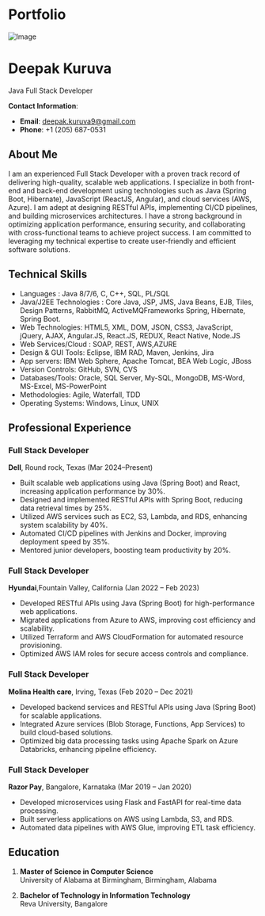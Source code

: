 # Portfolio

![Image](https://github.com/user-attachments/assets/0c950703-6767-427b-bf36-70a27a34daa1)
# Deepak Kuruva
Java Full Stack Developer

**Contact Information**:
- **Email**: [deepak.kuruva9@gmail.com](mailto:deepak.kuruva9@gmail.com)
- **Phone**: +1 ‪(205) 687-0531

## About Me

I am an experienced Full Stack Developer with a proven track record of delivering high-quality, scalable web applications. I specialize in both front-end and back-end development using technologies such as Java (Spring Boot, Hibernate), JavaScript (ReactJS, Angular), and cloud services (AWS, Azure). I am adept at designing RESTful APIs, implementing CI/CD pipelines, and building microservices architectures. I have a strong background in optimizing application performance, ensuring security, and collaborating with cross-functional teams to achieve project success. I am committed to leveraging my technical expertise to create user-friendly and efficient software solutions.

## Technical Skills

- Languages	: Java 8/7/6, C, C++, SQL, PL/SQL
- Java/J2EE Technologies	:	Core Java, JSP, JMS, Java Beans, EJB, Tiles, Design Patterns, RabbitMQ, ActiveMQFrameworks	Spring, Hibernate, Spring Boot.
- Web Technologies:	HTML5, XML, DOM, JSON, CSS3, JavaScript, jQuery, AJAX, Angular.JS, React.JS, REDUX, React Native, Node.JS
- Web Services/Cloud :	SOAP, REST, AWS,AZURE
- Design & GUI Tools:	Eclipse, IBM RAD, Maven, Jenkins, Jira
- App servers:	IBM Web Sphere, Apache Tomcat, BEA Web Logic, JBoss
- Version Controls:	GitHub, SVN, CVS
- Databases/Tools:	Oracle, SQL Server, My-SQL, MongoDB, MS-Word, MS-Excel, MS-PowerPoint
- Methodologies:	 	Agile, Waterfall, TDD
- Operating Systems:	Windows, Linux, UNIX 


## Professional Experience

### Full Stack Developer  
**Dell**, Round rock, Texas (Mar 2024–Present)

- Built scalable web applications using Java (Spring Boot) and React, increasing application performance by 30%.
- Designed and implemented RESTful APIs with Spring Boot, reducing data retrieval times by 25%.
- Utilized AWS services such as EC2, S3, Lambda, and RDS, enhancing system scalability by 40%.
- Automated CI/CD pipelines with Jenkins and Docker, improving deployment speed by 35%.
- Mentored junior developers, boosting team productivity by 20%.

### Full Stack Developer  
**Hyundai**,Fountain Valley, California (Jan 2022 – Feb 2023)

- Developed RESTful APIs using Java (Spring Boot) for high-performance web applications.
- Migrated applications from Azure to AWS, improving cost efficiency and scalability.
- Utilized Terraform and AWS CloudFormation for automated resource provisioning.
- Optimized AWS IAM roles for secure access controls and compliance.



### Full Stack Developer  
**Molina Health care**, Irving, Texas (Feb 2020 – Dec 2021)

- Developed backend services and RESTful APIs using Java (Spring Boot) for scalable applications.
- Integrated Azure services (Blob Storage, Functions, App Services) to build cloud-based solutions.
- Optimized big data processing tasks using Apache Spark on Azure Databricks, enhancing pipeline efficiency.

### Full Stack Developer  
**Razor Pay**, Bangalore, Karnataka (Mar 2019 – Jan 2020)

- Developed microservices using Flask and FastAPI for real-time data processing.
- Built serverless applications on AWS using Lambda, S3, and RDS.
- Automated data pipelines with AWS Glue, improving ETL task efficiency.

## Education
1. **Master of Science in Computer Science**  
   University of Alabama at Birmingham, Birmingham, Alabama
   
2. **Bachelor of Technology in Information Technology**  
   Reva University, Bangalore
